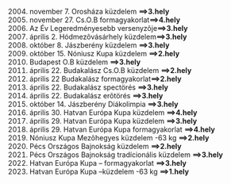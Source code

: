 2004. november 7. Orosháza küzdelem <strong>==>3.hely</strong>
2004. november 27. Cs.O.B formagyakorlat<strong>==>4.hely</strong>
2004. Az Év Legeredményesebb versenyzõje<strong>==>3.hely</strong>
2005. április 2. Hódmezõvásárhely küzdelem<strong>==>3.hely</strong>
2005. október 8. Jászberény küzdelem <strong>==>3.hely</strong>
2005. október 15. Nóniusz Kupa küzdelem <strong>==>2.hely</strong>
2005. Budapest O.B küzdelem <strong>==>3.hely</strong>
2006. április 22. Budakalász Cs.O.B küzdelem <strong>==>2.hely</strong>
2006. április 22 Budakalász formagyakorlat<strong>==>2.hely</strong>
2006. április 22. Budakalász spectörés <strong>==>3.hely</strong>
2006. április 22. Budakalász erõtörés <strong>==>3.hely</strong>
2006. október 14. Jászberény Diákolimpia <strong>==>3.hely</strong>
2005. április 30. Hatvan Európa Kupa küzdelem <strong>==>4.hely</strong>
2006. április 29. Hatvan Európa Kupa küzdelem <strong>==>3.hely</strong>
2006. április 29. Hatvan Európa Kupa formagyakorlat <strong>==>4.hely</strong>
2006. Nóniusz Kupa Mezõhegyes küzdelem -63 kg <strong>==>2.hely</strong>
2006. Pécs Országos Bajnokság küzdelem <strong>==>2.hely</strong>
2006. Pécs Országos Bajnokság tradícionális küzdelem <strong>==>3.hely</strong>
2007. Hatvan Európa Kupa – formagyakorlat <strong>==>3.hely</strong>
2007. Hatvan Európa Kupa –küzdelem -63 kg <strong>==>1.hely</strong>